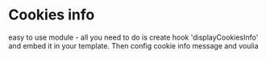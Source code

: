 # Cookies info 
easy to use module - all you need to do is create hook 'displayCookiesInfo' and embed it in your template. 
Then config cookie info message and voulia 
